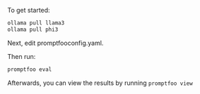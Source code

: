 To get started:

```sh
ollama pull llama3
ollama pull phi3
```

Next, edit promptfooconfig.yaml.

Then run:

```sh
promptfoo eval
```

Afterwards, you can view the results by running `promptfoo view`
